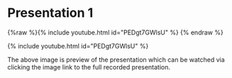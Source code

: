 # Presentation 1
{%raw %}{% include youtube.html id="PEDgt7GWlsU" %}
{% endraw %}

{% include youtube.html id="PEDgt7GWlsU" %}

The above image is preview of the presentation which can be watched via clicking the image link to the full recorded presentation.
